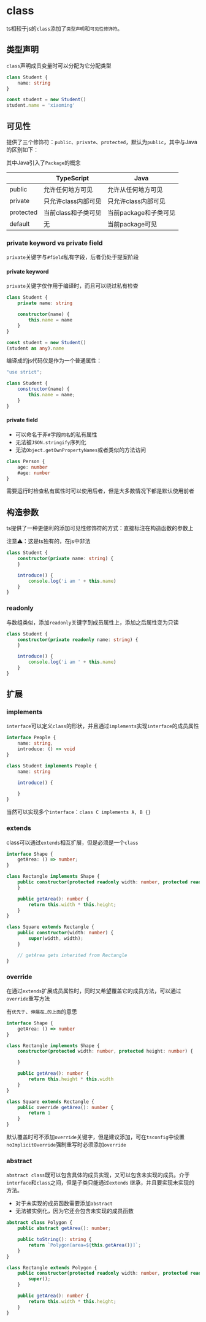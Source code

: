 # class

ts相较于js的`class`添加了`类型声明`和`可见性修饰符`。

## 类型声明

`class`声明成员变量时可以分配为它分配类型

```ts
class Student {
    name: string
}

const student = new Student()
student.name = 'xiaoming'
```

## 可见性

提供了三个修饰符：`public`、`private`、`protected`，默认为`public`，其中与Java的区别如下：

其中Java引入了`Package`的概念

|           | TypeScript   | Java           |
|-----------|--------------|----------------|
| public    | 允许任何地方可见     | 允许从任何地方可见      |
| private   | 只允许class内部可见 | 只允许class内部可见   |
| protected | 当前class和子类可见 | 当前package和子类可见 |
| default   | 无            | 当前package可见    |

### private keyword vs private field

`private`关键字与`#field`私有字段，后者仍处于提案阶段

#### private keyword

`private`关键字仅作用于编译时，而且可以绕过私有检查

```ts
class Student {
    private name: string

    constructor(name) {
        this.name = name
    }
}

const student = new Student()
(student as any).name
```

编译成的js代码仅是作为一个普通属性：

```js
"use strict";

class Student {
    constructor(name) {
        this.name = name;
    }
}
```

#### private field

- 可以命名于非`#`字段`同名`的私有属性
- 无法被`JSON.stringify`序列化
- 无法`Object.getOwnPropertyNames`或者类似的方法访问

```ts
class Person {
    age: number
    #age: number
}
```

需要运行时检查私有属性时可以使用后者，但是大多数情况下都是默认使用前者

## 构造参数

ts提供了一种更便利的添加可见性修饰符的方式：直接标注在构造函数的参数上

注意⚠️：这是ts独有的，在js中非法

```ts
class Student {
    constructor(private name: string) {
    }

    introduce() {
        console.log('i am ' + this.name)
    }
}

```

### readonly

与数组类似，添加`readonly`关键字到成员属性上，添加之后属性变为只读

```ts
class Student {
    constructor(private readonly name: string) {
    }

    introduce() {
        console.log('i am ' + this.name)
    }
}
```

## 扩展

### implements

`interface`可以定义`class`的形状，并且通过`implements`实现`interface`的成员属性

```ts
interface People {
    name: string,
    introduce: () => void
}

class Student implements People {
    name: string

    introduce() {

    }
}
```

当然可以实现多个`interface`：`class C implements A, B {}`

### extends

class可以通过`extends`相互扩展，但是必须是一个`class`

```ts
interface Shape {
    getArea: () => number;
}

class Rectangle implements Shape {
    public constructor(protected readonly width: number, protected readonly height: number) {
    }

    public getArea(): number {
        return this.width * this.height;
    }
}

class Square extends Rectangle {
    public constructor(width: number) {
        super(width, width);
    }

    // getArea gets inherited from Rectangle
}
```

### override

在通过`extends`扩展成员属性时，同时又希望覆盖它的成员方法，可以通过`override`重写方法

有`优先于`、`伸展在…的上面`的意思

```ts
interface Shape {
    getArea: () => number
}

class Rectangle implements Shape {
    constructor(protected width: number, protected height: number) {

    }

    public getArea(): number {
        return this.height * this.width
    }
}

class Square extends Rectangle {
    public override getArea(): number {
        return 1
    }
}
```

默认覆盖时可不添加`override`关键字，但是建议添加，可在`tsconfig`中设置`noImplicitOverride`强制重写时必须添加`override`

### abstract

`abstract class`既可以包含具体的成员实现，又可以包含未实现的成员。介于`interface`和`class`之间，但是子类只能通过`extends`
继承，并且要实现未实现的方法。

- 对于未实现的成员函数需要添加`abstract`
- 无法被实例化，因为它还会包含未实现的成员函数

```ts
abstract class Polygon {
    public abstract getArea(): number;

    public toString(): string {
        return `Polygon[area=${this.getArea()}]`;
    }
}

class Rectangle extends Polygon {
    public constructor(protected readonly width: number, protected readonly height: number) {
        super();
    }

    public getArea(): number {
        return this.width * this.height;
    }
}
```
